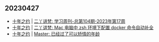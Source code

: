 ## 20230427
- [十年之约](https://www.foreverblog.cn/feeds.html) | [二丫讲梵: 学习周刊-总第104期-2023年第17周](https://wiki.eryajf.net/pages/19d76d/)
- [十年之约](https://www.foreverblog.cn/feeds.html) | [二丫讲梵: Mac 电脑中 zsh 环境下配置 docker 命令自动补全](https://wiki.eryajf.net/pages/7220b1/)
- [十年之约](https://www.foreverblog.cn/feeds.html) | [Master: 已经过了可以矫情的年龄](https://www.immufeng.com/527.html)

